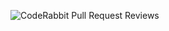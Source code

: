 ![CodeRabbit Pull Request Reviews](https://img.shields.io/coderabbit/prs/github/elyeandre/youtube-converter?utm_source=oss&utm_medium=github&utm_campaign=elyeandre%2Fyoutube-converter&labelColor=171717&color=FF570A&link=https%3A%2F%2Fcoderabbit.ai&label=CodeRabbit+Reviews)
